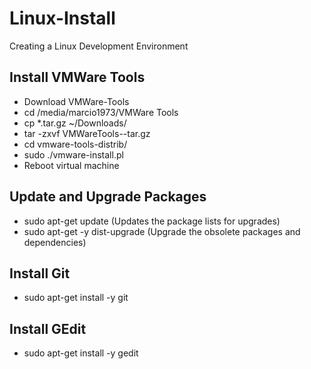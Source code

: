 # Linux-Install
Creating a Linux Development Environment


## Install VMWare Tools
  
* Download VMWare-Tools
* cd /media/marcio1973/VMWare Tools
* cp *.tar.gz ~/Downloads/
* tar -zxvf VMWareTools-<version>-tar.gz
* cd vmware-tools-distrib/
* sudo ./vmware-install.pl
* Reboot virtual machine


## Update and Upgrade Packages

* sudo apt-get update (Updates the package lists for upgrades)
* sudo apt-get -y dist-upgrade (Upgrade the obsolete packages and dependencies)


## Install Git

* sudo apt-get install -y git 


## Install GEdit
* sudo apt-get install -y gedit
